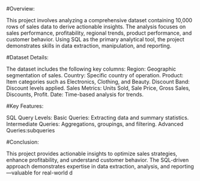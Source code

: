 #Overview:

This project involves analyzing a comprehensive dataset containing 10,000 rows of sales data to derive actionable insights. The analysis focuses on sales performance, profitability, regional trends, product performance, and customer behavior. Using SQL as the primary analytical tool, the project demonstrates skills in data extraction, manipulation, and reporting.

#Dataset Details:

The dataset includes the following key columns: Region: Geographic segmentation of sales. Country: Specific country of operation. Product: Item categories such as Electronics, Clothing, and Beauty. Discount Band: Discount levels applied. Sales Metrics: Units Sold, Sale Price, Gross Sales, Discounts, Profit. Date: Time-based analysis for trends.

#Key Features:

SQL Query Levels: Basic Queries: Extracting data and summary statistics. Intermediate Queries: Aggregations, groupings, and filtering. Advanced Queries:subqueries

#Conclusion:

This project provides actionable insights to optimize sales strategies, enhance profitability, and understand customer behavior. The SQL-driven approach demonstrates expertise in data extraction, analysis, and reporting—valuable for real-world d
